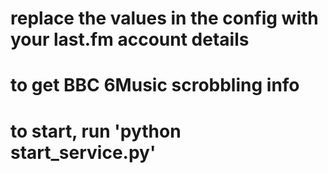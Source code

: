 # replace the values in the config with your last.fm account details
# to get BBC 6Music scrobbling info 
# to start, run 'python start_service.py'

